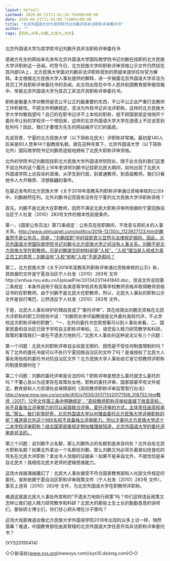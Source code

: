 ```yaml
---
layout: default
Lastmod: 2020-06-21T11:41:10.764966+00:00
date: 2020-06-21T11:41:08.714091+00:00
title: "北京外国语大学为其学院书记刘鹏开具非法职称评审委托书"
author: ""
tags: [职称,评审,刘鹏,北民大,北外]
---
```


北京外国语大学为其学院书记刘鹏开具非法职称评审委托书

感谢方先生的网站率先发布北京外国语大学国际商学院书记刘鹏在挂职的北方民族大学评职称这一丑闻。时至今日，北方民族大学的职称评审资格公示文件仍然挂在其内部OA上，北方民族大学面对刘鹏非法评职称受到的质疑未提供任何官方解释。本文根据北方民族大学人事处提供的解释，进一步揭露北京外国语大学非法为其员工开具职称评审委托书的丑闻。此文将出现在中华人民共和国教育部举报信箱中，举报北京外国语大学为其员工非法开具职称评审委托书。

职称是衡量大学对教师是否公平公正的最重要的东西，不公平公正会严重打击教师工作积极性。不顾文件明确规定，坚决为外校书记非法评职称，这样的北方民族大学大学你敢指望吗？自己的在职书记评不上本校的职称，就不顾国家规定悄悄开个委托书让别的学校评一个带回来，这样的北京外国语大学大学在道德上不应该受到批判吗？因此，我们才要借方先生的网站揭开它们的画皮。

先说背景，宁夏的北方民族大学（以下简称北民大）评职称非常难。最初是140人后来是60人竞争14个副教授名额。就在这种背景下，北京外国语大学（以下简称北外）国际商学院书记刘鹏奇迹般地拥有了北民大职称评审资格。

北外的学院书记刘鹏现挂职北方民族大学外国语学院院长。限于此文目的我们这里不说北外的这个履历上16年老讲师刘鹏书记挂职北民大期间，如何出现了北民大外国语学院上访投诉的浪潮，从学生到行政，到普通教师，到高级教师。我们只看他令人大开眼界、浮想联翩的事件。

在最近发布的北方民族大学《关于2018年高教系列职称评审通过资格审核的公示》中，刘鹏赫然在列。北外刘鹏书记究竟有没有在宁夏的北方民族大学评职称资格？

首先，刘鹏不是北民大在职教师，因而不满足北民大职称评审所依据的宁夏回族自治区宁人社发〔2010〕283号文件的根本性前提条件。

第一，《国家公务员法》第72条规定：公务员在挂职期间，不改变与原机关的人事关系。http://www.xinhuanet.com/politics/2018-12/30/c_1123927123.htm刘鹏虽然不是公务员，但是，“刘鹏挂职”中的挂职意义显然与法律规定相同。因此，北京外国语大学国际商学院书记刘鹏与北方民族大学之间没有人事关系，刘鹏不是北方民族大学在职教师。可是刘鹏提交的材料却是“入校”，“入校”理当是入校成为真正员工的意思；刘鹏没有“入校”却称“入校”不是造假吗？

第二，北方民族大学《关于2018年高教系列职称评审通过资格审核的公示》称，其依据的文件是宁夏自治区宁人社发〔2010〕283号 文件http://xinhua.nxu.edu.cn/UploadFile/201342311441840.doc，但该文件总则第二条规定：本条件适用于我区各类高等学校具有高等学校教师资格并取得教师资格证书的在职教师。由于刘鹏不是北民大在职教师，所以，北民大人事处的职称公示文件是自打嘴巴，公然违反宁人社发〔2010〕283号 文件。

于是，北民大人事处辩护的理由变成了“委托评审”，其在给提出刘鹏无资格在北民大评职称的职工的短信中说：“刘鹏院长参评副教授是北外委托我校代评，不占学校这次职称评审的职数”。“一、北外的委托书您若想看可以到人事处来看。二、国家民委和自治区已授予学校自主职称评审权。三、请您投入精力研究教学和科研，政策的事情我们一直在不遗余力地执行。”北民大人事处的这种说法又有三个问题：

第一个问题：北民大的职称评审自主权是无限的、因而是不受任何制度限制的吗？有了北外的委托书就可以不执行宁夏回族自治区的文件了吗？是谁授权了北民大人事处用他校的委托书对抗自治区文件？北方民族大学人事处给它省它校教师评职称的制度依据何在？

第二个问题：刘鹏的委托评审是合法的吗？职称评审是想怎么委托就怎么委托的吗？不要心急以为这里存在政策处女地，职称的委托评审，国家部委早有文件规定。教育部和人力资源社会保障部的《高校教师职称评审监管暂行办法》http://www.moe.gov.cn/srcsite/A10/s7030/201711/t20171109_318752.htm教师〔2017〕12号文件第三条中明确规定：“高校教师职称评审权直接下放至高校，尚不具备独立评审能力的可以采取联合评审、委托评审的方式，主体责任由高校承担。”那么，我们非常好奇，北京外国语大学以何理由委托北方民族大学评审职称的呢？难道是北外这个985名校不具备独立评审能力，所以才委托北方民族大学这个二本学校评审职称？结合国家部委规定稍加推理就知道，北京外国语大学的委托评审是非法的。

第三个问题：说刘鹏不占名额，那么刘鹏所占的名额到底来自何处？北外会给北民大职称名额？如果北外拿出一个名额给刘鹏，那么刘鹏又何必背负着貌似抢食吃的骂名在北民大评职称？拿出令人信服的证据来！如果不是来自北外，不就恰恰是来自北民大！我相信北民大老师的逻辑思维能力。

这场大戏越演越魔幻了：北民大人事处接受不符合国家教育部和人社部文件规定的委托，宣称依据宁夏自治区职称评审政策文件（宁人社发〔2010〕283号 文件），事实上违背〔2010〕283号 文件，为北京外国语大学在职教师评职称。

难道这就是北民大人事处所宣称的“不遗余力地执行政策”吗？你们这样违反政策又怎样让我们投入精力研究教学和科研？北民大的那些土生土长的勤勤恳恳的讲师们，那些硕士博士们，你们甘心把头埋在沙子里吗？

这场大戏那难道会像北方民族大学外国语学院2018年出现的众多上访一样，悄然落幕？难道，中国教育部任由其管辖的北京外国语大学任意开具非法职称评审委托书？

(XYS20190414)

◇◇新语丝(www.xys.org)(newxys.com)(xys10.dxiong.com)◇◇


